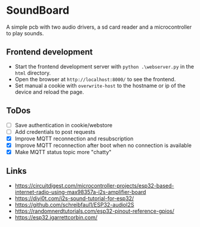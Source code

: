 # SoundBoard

A simple pcb with two audio drivers, a sd card reader and a microcontroller to play sounds.

## Frontend development

- Start the frontend development server with `python .\webserver.py` in the `html` directory.
- Open the browser at `http://localhost:8000/` to see the frontend.
- Set manual a cookie with `overwrite-host` to the hostname or ip of the device and reload the page.

## ToDos

- [ ] Save authentication in cookie/webstore
- [ ] Add credentials to post requests
- [x] Improve MQTT reconnection and resubscription
- [x] Improve MQTT reconnection after boot when no connection is available
- [x] Make MQTT status topic more "chatty"

## Links
- https://circuitdigest.com/microcontroller-projects/esp32-based-internet-radio-using-max98357a-i2s-amplifier-board
- https://diyi0t.com/i2s-sound-tutorial-for-esp32/
- https://github.com/schreibfaul1/ESP32-audioI2S
- https://randomnerdtutorials.com/esp32-pinout-reference-gpios/
- https://esp32.jgarrettcorbin.com/